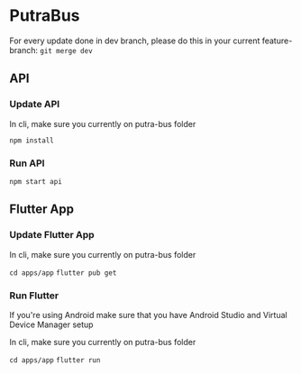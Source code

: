 # PutraBus

For every update done in dev branch, please do this in your current feature-branch:
`git merge dev`

## API

### Update API
In cli, make sure you currently on putra-bus folder

`npm install`

### Run API
`npm start api`

## Flutter App

### Update Flutter App
In cli, make sure you currently on putra-bus folder

`cd apps/app`
`flutter pub get`

### Run Flutter
If you're using Android make sure that you have Android Studio and Virtual Device Manager setup

In cli, make sure you currently on putra-bus folder

`cd apps/app`
`flutter run`